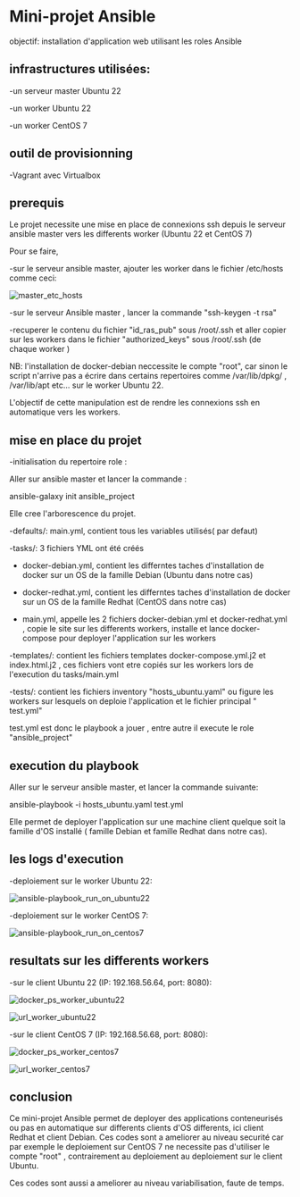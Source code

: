 # Mini-projet Ansible

objectif: installation d'application web utilisant les roles Ansible

## infrastructures utilisées:

-un serveur master Ubuntu 22

-un  worker Ubuntu 22

-un worker  CentOS 7

## outil de provisionning

-Vagrant avec Virtualbox

## prerequis 

Le projet necessite une mise en place de connexions ssh depuis le serveur ansible master vers les differents worker (Ubuntu 22 et CentOS 7)

Pour se faire,

-sur le serveur ansible master, ajouter les worker dans le fichier /etc/hosts comme ceci:






![master_etc_hosts](https://github.com/ravelonanosy/mini-projet-ansible/assets/138290448/8ebdb64b-e42c-4c7f-8753-c17463fccb85)






-sur le serveur Ansible master , lancer la commande "ssh-keygen -t rsa"

-recuperer le contenu du fichier "id_ras_pub" sous /root/.ssh et aller copier sur les workers dans le fichier "authorized_keys" sous /root/.ssh (de chaque worker  )

NB:  l'installation de docker-debian neccessite le compte "root", car sinon le script n'arrive pas a écrire dans certains repertoires comme /var/lib/dpkg/ , /var/lib/apt etc... sur le worker Ubuntu 22.

L'objectif de cette manipulation est de rendre les connexions ssh en automatique vers les workers.

## mise en place du projet

-initialisation du repertoire role :

Aller sur ansible master et lancer la commande :

ansible-galaxy init ansible_project 

Elle cree l'arborescence du projet.

-defaults/:  main.yml, contient tous les variables utilisés( par defaut)

-tasks/: 3 fichiers YML ont été créés 

- docker-debian.yml, contient les differntes taches d'installation de docker sur un OS de la famille Debian (Ubuntu dans notre cas)

- docker-redhat.yml, contient les differntes taches d'installation de docker sur un OS de la famille Redhat (CentOS dans notre cas)

- main.yml, appelle les 2 fichiers docker-debian.yml et docker-redhat.yml , copie le site sur les differents workers, installe et lance docker-compose pour deployer l'application sur les workers

-templates/: contient les fichiers templates docker-compose.yml.j2 et index.html.j2 , ces fichiers vont etre copiés sur les workers lors de l'execution du tasks/main.yml

-tests/: contient les fichiers inventory "hosts_ubuntu.yaml" ou figure les workers sur lesquels on deploie l'application et le fichier principal " test.yml"

test.yml est donc le playbook a jouer , entre autre il execute le role "ansible_project"

## execution du playbook

Aller sur le serveur ansible master, et lancer la commande suivante:

ansible-playbook -i hosts_ubuntu.yaml test.yml

Elle permet de deployer l'application sur une machine client quelque soit la famille d'OS installé ( famille Debian et famille Redhat dans notre cas).

## les logs d'execution

-deploiement sur le worker Ubuntu 22:



![ansible-playbook_run_on_ubuntu22](https://github.com/ravelonanosy/mini-projet-ansible/assets/138290448/3fc31ced-4630-411f-bad2-01d37632aa03)



-deploiement sur le worker CentOS 7:


![ansible-playbook_run_on_centos7](https://github.com/ravelonanosy/mini-projet-ansible/assets/138290448/2a805052-1c6b-456b-92ca-1e725fd5400d)



## resultats sur les differents workers

-sur le client Ubuntu 22 (IP: 192.168.56.64, port: 8080):



![docker_ps_worker_ubuntu22](https://github.com/ravelonanosy/mini-projet-ansible/assets/138290448/e2b95180-3237-4734-b837-984c0d27ae63)






![url_worker_ubuntu22](https://github.com/ravelonanosy/mini-projet-ansible/assets/138290448/3a903035-d911-42bb-b999-5c15578e986b)





-sur le client CentOS 7 (IP: 192.168.56.68, port: 8080):



![docker_ps_worker_centos7](https://github.com/ravelonanosy/mini-projet-ansible/assets/138290448/44cdf9a8-9788-4ec5-8b42-42c258d4b7a2)





![url_worker_centos7](https://github.com/ravelonanosy/mini-projet-ansible/assets/138290448/820a3eee-237a-4df3-85e4-8d94f1943e95)






## conclusion


Ce mini-projet Ansible permet de deployer des applications conteneurisés ou pas en automatique sur differents clients d'OS differents, ici client Redhat et client Debian.
Ces codes sont a ameliorer au niveau securité car par exemple le deploiement sur CentOS 7 ne necessite pas d'utiliser le compte "root" , contrairement au deploiement au deploiement sur le client Ubuntu.

Ces codes sont aussi a ameliorer au niveau variabilisation, faute de temps.





